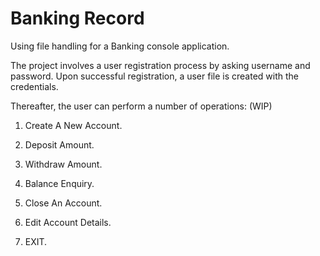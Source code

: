 # Banking Record

Using file handling for a Banking console application.

The project involves a user registration process by asking username and password. Upon successful registration, a user file is created with the credentials.

Thereafter, the user can perform a number of operations: (WIP)

1. Create A New Account.

2. Deposit Amount.

3. Withdraw Amount.

4. Balance Enquiry.

5. Close An Account.

6. Edit Account Details.

7. EXIT.
